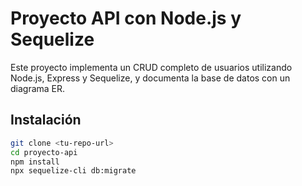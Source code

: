 # Proyecto API con Node.js y Sequelize

Este proyecto implementa un CRUD completo de usuarios utilizando Node.js, Express y Sequelize, y documenta la base de datos con un diagrama ER.

## Instalación

```bash
git clone <tu-repo-url>
cd proyecto-api
npm install
npx sequelize-cli db:migrate
